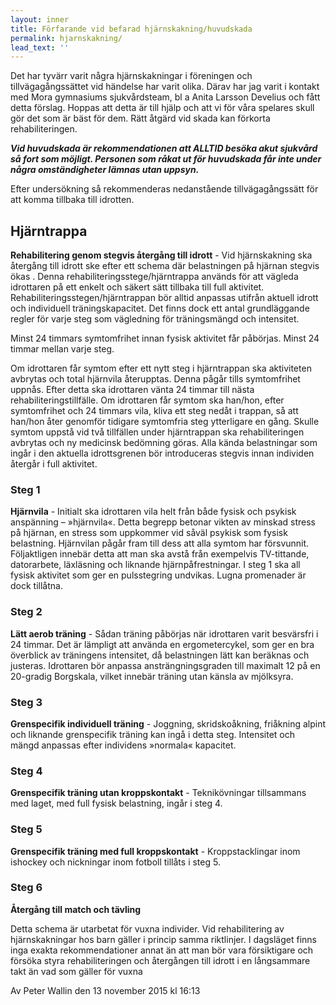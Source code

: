 ```yaml
---
layout: inner
title: Förfarande vid befarad hjärnskakning/huvudskada
permalink: hjarnskakning/
lead_text: ''
---
```


Det har tyvärr varit några hjärnskakningar i föreningen och tillvägagångssättet vid händelse har varit olika. Därav har jag varit i kontakt med Mora gymnasiums sjukvårdsteam, bl a Anita Larsson Develius och fått detta förslag. Hoppas att detta är till hjälp och att vi för våra spelares skull gör det som är bäst för dem. Rätt åtgärd vid skada kan förkorta rehabiliteringen.

**_Vid huvudskada är rekommendationen att ALLTID besöka akut sjukvård så fort som möjligt. Personen som råkat ut för huvudskada får inte under några omständigheter lämnas utan uppsyn._**

Efter undersökning så rekommenderas nedanstående tillvägagångssätt för att komma tillbaka till idrotten.

## Hjärntrappa

**Rehabilitering genom stegvis återgång till idrott** - Vid hjärnskakning ska återgång till idrott ske efter ett schema där belastningen på hjärnan stegvis ökas . Denna rehabiliteringsstege/hjärntrappa används för att vägleda idrottaren på ett enkelt och säkert sätt tillbaka till full aktivitet. Rehabiliteringsstegen/hjärntrappan bör alltid anpassas utifrån aktuell idrott och individuell träningskapacitet. Det finns dock ett antal grundläggande regler för varje steg som vägledning för träningsmängd och intensitet.

Minst 24 timmars symtomfrihet innan fysisk aktivitet får påbörjas.
Minst 24 timmar mellan varje steg.

Om idrottaren får symtom efter ett nytt steg i hjärntrappan ska aktiviteten avbrytas och total hjärnvila återupptas. Denna pågår tills symtomfrihet uppnås. Efter detta ska idrottaren vänta 24 timmar till nästa rehabiliteringstillfälle.
Om idrottaren får symtom ska han/hon, efter symtomfrihet och 24 timmars vila, kliva ett steg nedåt i trappan, så att han/hon åter genomför tidigare symtomfria steg ytterligare en gång.
Skulle symtom uppstå vid två tillfällen under hjärntrappan ska rehabiliteringen avbrytas och ny medicinsk bedömning göras.
Alla kända belastningar som ingår i den aktuella idrottsgrenen bör introduceras stegvis innan individen återgår i full aktivitet.

### Steg 1
**Hjärnvila** - Initialt ska idrottaren vila helt från både fysisk och psykisk anspänning – »hjärnvila«. Detta begrepp betonar vikten av minskad stress på hjärnan, en stress som uppkommer vid såväl psykisk som fysisk belastning. Hjärnvilan pågår fram till dess att alla symtom har försvunnit. Följaktligen innebär detta att man ska avstå från exempelvis TV-tittande, datorarbete, läxläsning och liknande hjärnpåfrestningar.
I steg 1 ska all fysisk aktivitet som ger en pulsstegring undvikas. Lugna promenader är dock tillåtna.

### Steg 2
**Lätt aerob träning** - Sådan träning påbörjas när idrottaren varit besvärsfri i 24 timmar. Det är lämpligt att använda en ergometercykel, som ger en bra överblick av träningens intensitet, då belastningen lätt kan beräknas och justeras. Idrottaren bör anpassa ansträngningsgraden till maximalt 12 på en 20-gradig Borgskala, vilket innebär träning utan känsla av mjölksyra.

### Steg 3
**Grenspecifik individuell träning** - Joggning, skridskoåkning, friåkning alpint och liknande grenspecifik träning kan ingå i detta steg. Intensitet och mängd anpassas efter individens »normala« kapacitet.

### Steg 4
**Grenspecifik träning utan kroppskontakt** - Teknikövningar tillsammans med laget, med full fysisk belastning, ingår i steg 4.

### Steg 5
**Grenspecifik träning med full kroppskontakt** - Kroppstacklingar inom ishockey och nickningar inom fotboll tillåts i steg 5.

### Steg 6
**Återgång till match och tävling**

Detta schema är utarbetat för vuxna individer. Vid rehabilitering av hjärnskakningar hos barn gäller i princip samma riktlinjer. I dagsläget finns inga exakta rekommendationer annat än att man bör vara försiktigare och försöka styra rehabiliteringen och återgången till idrott i en långsammare takt än vad som gäller för vuxna

Av Peter Wallin den 13 november 2015 kl 16:13
